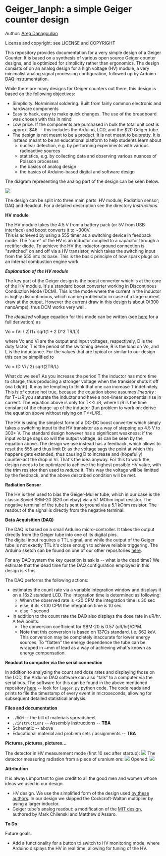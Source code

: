 # Geiger_lanph: a simple Geiger counter design

Author:  [Areg Danagoulian](areg.mit.edu)

License and copyright:  see LICENSE and COPYRIGHT

This repository provides documentation for a very simple design of a Geiger Counter.  It is based on a synthesis of various open source Geiger counter
designs, and is optimized for simplicity rather than ergonomics. 
The design consists of on an analog design for a high voltage (HV) module, a very minimalist analog signal processing configuration, followed up by Arduino DAQ instrumentation.

While there are many designs for Geiger counters out there, this design is based on the following objectives:

* Simplicity.  No/minimal soldering. Built from fairly common electronic and hardware components
* Easy to hack, easy to make quick changes.  The use of the breadboard was chosen with this in mind
* Low price.  If the components are purchased in bulk the total unit cost is approx. \$46 -- this includes the Arduino, LCD, and the $20 Geiger tube. 
* The design is not meant to be a product. It is not meant to be pretty. It is instead meant to be an educational platform to help students learn about
  + nuclear detection, e.g. by performing experiments with various radioactive sources
  + statistics, e.g. by collecting data and observing various nuances of Poisson processes
  + the basics of analog design
  + the basics of Arduino-based digital and software design


The diagram representing the analog part of the design can be seen below.

![](figures/geiger_lanph.png)


The design can be split into three main parts: HV module; Radiation sensor; DAQ and Readout.  For a detailed description see the directory *Instructions*.

**HV module**

The HV module takes the 4.5 V from a battery pack (or 5V from USB interface) and boost converts it to ~300V.  
This is achieved by using a 555 timer as a switching device in feedback mode.  The "core" of the HV is an inductor coupled
to a capacitor through a rectifier diode.  To achieve the HV the inductor-ground connection is "switched" on and off via a HV transistor,
which takes the switching input from the 555 into its base.  This is the basic principle of how spark plugs on an internal combustion 
engine work. 


***Explanation of the HV module***

The key part of the Geiger design is the boost converter which is at the core of the HV module.  It's a standard boost converter working in Discontinous Conduction Mode (DCM). This is the mode where the current in the inductor is highly discontinuous, which can be problematic in case of a large current draw at the output.  However the current draw in this design is about O(300 nanoAmps), thus DCM works very well. 

The *idealized* voltage equation for this mode can be written (see [here](https://youtu.be/6RuPplUim4E) for a full derivation) as 

Vo = (Vi / 2)(1+ sqrt(1 + 2 D^2 TR/L))

where Vo and Vi are the output and input voltages, respectively, D is the duty factor, T is the period of the switching device, R is the load on Vo, and L is the inductance.  For the values that are typical or similar to our design this can be simplified to

Vo = (D Vi / 2) sqrt(2TR/L)

What do we see?  As you increase the period T the inductor has more time to charge, thus producing a stronger voltage when the transisor shuts it off (via Ldi/dt).  It may be tempting to think that one can increase T indefinitely.  This is of course not true, because the equation above assumes *linearity* :  for T~L/R you saturate the inductor and have a non-linear exponential rise in current.  The equation above is only for T<<L/R, where L/R is the time constant of the charge-up of the inductor (fun problem to work on:  derive the equation above without relying on T<<L/R).

The HV is using the simplest form of a DC-DC boost converter which simply takes a switching input to the HV transistor as a way of stepping up 4.5 V to 300+ V.  The standard design however has a significant weakness:  if the input voltage sags so will the output voltage, as can be seen by the equation above.  The design we use instead has a feedback, which allows to reset the 555 and thus limit D:  as the voltage sags the point at which this happens gets extended, thus causing D to increase and (hopefully) counter-act the drop in Vi.  That's the idea anyway.  For this to work the design needs to be optimized to achieve the highest possible HV value, with the trim resistor then used to _reduce_ it.  This way the voltage will be limitted by the feedback, and the above described condition will be met.

**Radiation Sensor**

The HV is then used to bias the Geiger-Muller tube, which in our case is the classic Soviet SBM-20 ($20 on ebay) via a 5.1 MOhm input resistor.
The negative terminal of the tube is sent to ground via a 5.1 kOhm resistor.  The readout of the signal is directly from the negative terminal.  


**Data Acquisition (DAQ)**

The DAQ is based on a small Arduino micro-controller.  It takes the output directly from the Geiger tube into one of its digital pins.  
The digital input requires a TTL signal, and while the output of the Geiger tube is not exactly TTL it's close enough to achieve reliable
triggering.  The Arduino sketch can be found on one of our other repositories [here](https://github.com/ustajan/GeigerDAQ/tree/main/GeigerCounter).

For any DAQ system the key question is ask is -- what is the dead time?  We estimate that the dead time for the DAQ configuration employed in this
design is <1ms. 

The DAQ performs the following actions:

* estimates the count rate via a variable integration window and displays it on a 16x2 standard LCD.  The integration time is determined as following:
  + When the observed rate is <20 CPM the integration time is 30 sec
  + else, if its <100 CPM the integration time is 10 sec
  + else: 1 second
* In addition to the count rate the DAQ also displays the dose rate in uR/hr.  A few points:  
  + The conversion coefficient for SBM-20 is 0.57 (uR/hr)/CPM.
  + Note that this conversion is based on 137Cs standard, i.e. 662 keV.  This conversion may be completely inaccurate for lower energy sources.  To "flatten" the energy dependence the tube can be wrapped in ~mm of lead as a way of achieving what's known as energy compensation.

**Readout to computer via the serial connection**

In addition to analyzing the count and dose rates and displaying those on the LCD, the Arduino DAQ software can also "talk" to a computer via the serial bus.
The software for this can be found in the above mentioned repository [here](https://github.com/ustajan/GeigerDAQ) -- look for ```logger.py``` python code.
The code reads and prints to file the timestamp of every event in microseconds, allowing for subsequent detailed statistical analysis.

**Files and documentation**

+ ```./BOM``` -- the bill of materials spreadsheet
+ ```./instructions``` -- Assembly instructions -- **TBA**
+ Schematic -- above
+ Educational material and problem sets / assignments -- **TBA**

**Pictures, pictures, pictures...**

The detector in HV measurement mode (first 10 sec after startup):
![](figures/closed_hv_mode.jpg)
The detector measuring radiation from a piece of uranium ore:
![](figures/closed.jpg)
Opened:
![](figures/open.jpg)

**Attribution**

It is always important to give credit to all the good men and women whose ideas we used in our design.

+ HV design.  We use the simplified form of the design used [by these authors](https://github.com/SensorsIot/Geiger-Counter-RadiationD-v1.1-CAJOE-). In our design we skipped the Cockcroft-Walton multiplier by using a larger inductor.
+ Geiger tube's analog readout:  a modification of the [MIT design](https://ocw.mit.edu/courses/22-s902-do-it-yourself-diy-geiger-counters-january-iap-2015/), authored by Mark Chilenski and Matthew d'Assaro. 

**To Do**

Future goals:

+ Add a functionality for a button to switch to HV monitoring mode, where Arduino displays the HV in real time, allowing for tuning of the HV.